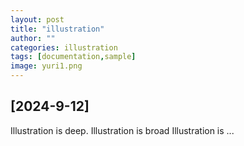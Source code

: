 ```yaml
---
layout: post
title: "illustration"
author: ""
categories: illustration
tags: [documentation,sample]
image: yuri1.png
---
```


## [2024-9-12]

Illustration is deep.
Illustration is broad
Illustration is ...

